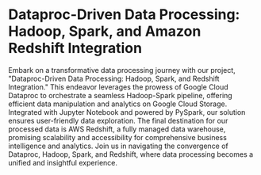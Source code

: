 # Dataproc-Driven Data Processing: Hadoop, Spark, and Amazon Redshift Integration

Embark on a transformative data processing journey with our project, "Dataproc-Driven Data Processing: Hadoop, Spark, and Redshift Integration." This endeavor leverages the prowess of Google Cloud Dataproc to orchestrate a seamless Hadoop-Spark pipeline, offering efficient data manipulation and analytics on Google Cloud Storage. Integrated with Jupyter Notebook and powered by PySpark, our solution ensures user-friendly data exploration. The final destination for our processed data is AWS Redshift, a fully managed data warehouse, promising scalability and accessibility for comprehensive business intelligence and analytics. Join us in navigating the convergence of Dataproc, Hadoop, Spark, and Redshift, where data processing becomes a unified and insightful experience.

